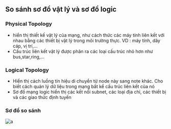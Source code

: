 ﻿## So sánh sơ đồ vật lý và sơ đồ logic
### Physical Topology
- hiển thị thiết kế vật lý của mạng, như cách thức các máy tính liên kết với nhau bằng các thiết bị vật lý trong môi trường thực. VD : máy tính, dây cáp, vị trí,...
- Cấu trúc liên kết vật lý được phân ra các loại cấu trúc nhỏ hơn như bus,star,ring,...
### Logical Topology
- Hiển thị cách luồng tín hiệu di chuyển từ node này sang note khác. Cho biết cách quản lý dữ liệu trong mạng bất kể cấu trúc liên kết của nó
- Sơ đồ mạng logic hiển thị các kết nối subnet, các loại địa chỉ, các thiết bị và các giao thức định tuyến
### Sơ đồ so sánh

![a](https://i.imgur.com/0s6zY9q.png)
